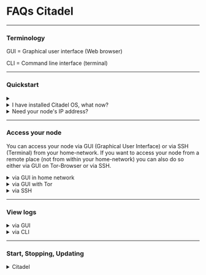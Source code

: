 # FAQs Citadel

---

### Terminology

GUI = Graphical user interface (Web browser)

CLI = Command line interface (terminal)

---

### Quickstart

<details><summary></summary>

</details>

<details>
  <summary>I have installed Citadel OS, what now?</summary>
  
  - Open any browser from any of your devices
  
  - Type in the address bar `citadel.local` OR your node IP address - for help see **Need your node's IP address?**
  
  - type in your password
  
  - enjoy Citadel
  
</details>

<details>
   <summary>Need your node's IP address?</summary>
  
  - Install Angry IP Scanner [here](https://angryip.org/)
  
  - Open Angry IP Scanner and press "Start"
  
  - Identify the IP address of your node looking at "Hostname" and "Ping" (keep in mind that Ethernet has lower ping than Wifi)
</details>

---

### Access your node
  
  You can access your node via GUI (Graphical User Interface) or via SSH (Terminal) from your home-network.
  If you want to access your node from a remote place (not from within your home-network) you can also do     so either via GUI on Tor-Browser or via SSH.
 
 <details><summary>via GUI in home network</summary>

  - Open any browser
  
  -  Type in the address bar `citadel.local` OR your node IP address - for help see **Need your node's IP address?**
  
  - type your password
</details>

 <details><summary>via GUI with Tor</summary>

  - Open the Tor browser
  
  -  Type in the address bar the `.onion address` of your node that you can find under "Settings"
  
  - type your password
</details>
 
 <details> <summary>via SSH</summary>
  
  - Open the Terminal on any device you want to use for SSH into your node

  - write `ssh -t [account_name]@[ip_address]`

      - replacing `[account_name]` with the name of the account you used when installing Citadel

      - replacing `[ip_address]` with the IP address of your node - for help see **Need your node's IP              address?**
 </details>

---

### View logs

<details><summary>via GUI</summary>
  - Open any Browser and log in into to your node - for help see **How to access your node?**
  
  - go to "Settings"
  
  - under "Troubleshooting" press "Start"
</details>

<details><summary>via CLI</summary>

  - SSH into your node - for help see **Access your node**
  
  - for detailed logs write `sudo ~/citadel/scripts/debug --upload --no-tor`
  
  There are several other options for citadel logs:
  - `cat ~/citadel/logs/karen.log`
  - `cat ~/citadel/logs/status-monitor.log`
  - `cat ~/citadel/logs/backup-monitor.log`
  
  And there are also application-specific logs.
  
  - `sudo docker logs --tail=100 lnbits-main-lnd-1`
  - `sudo docker logs --tail=100 lnd-service-1`
  - `sudo docker logs --tail=100 lnd-backup-1`
  - `sudo docker logs --tail=100 manager`
</details>

---

### Start, Stopping, Updating

<details><summary>Citadel</summary>

    <details><summary>fdsf</summary>

      </details>
  
</details>

